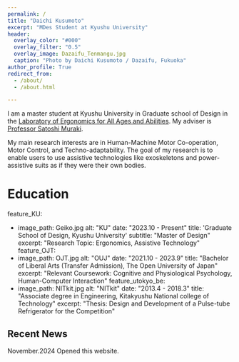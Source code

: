 ```yaml
---
permalink: /
title: "Daichi Kusumoto"
excerpt: "MDes Student at Kyushu University"
header:
  overlay_color: "#000"
  overlay_filter: "0.5"
  overlay_image: Dazaifu_Tenmangu.jpg
  caption: "Photo by Daichi Kusumoto / Dazaifu, Fukuoka"
author_profile: True
redirect_from:
  - /about/
  - /about.html

---
```

I am a master student at Kyushu University in Graduate school of Design in the [Laboratory of Ergonomics for All Ages and Abilities](https://www.design.kyushu-u.ac.jp/~muraki/en/index.html). My adviser is [Professor Satoshi Muraki](https://hyoka.ofc.kyushu-u.ac.jp/html/100021109_en.html).

My main research interests are in Human-Machine Motor Co-operation, Motor Control, and Techno-adaptability. The goal of my research is to enable users to use assistive technologies like exoskeletons and power-assistive suits as if they were their own bodies.

# Education
feature_KU:
  - image_path: Geiko.jpg
    alt: "KU"
    date: "2023.10 - Present"
    title: 'Graduate School of Design, Kyushu University'
    subtitle: "Master of Design"
    excerpt:  "Research Topic: Ergonomics, Assistive Technology"
feature_OJT:
  - image_path: OJT.jpg
    alt: "OUJ"
    date: "2021.10 - 2023.9"
    title: "Bachelor of Liberal Arts (Transfer Admission), The Open University of Japan"
    excerpt: "Relevant Coursework: Cognitive and Physiological Psychology, Human-Computer Interaction"
feature_utokyo_be:
  - image_path: NITkit.jpg
    alt: "NITkit"
    date: "2013.4 - 2018.3"
    title: "Associate degree in Engineering, Kitakyushu National college of Technology"
    excerpt: "Thesis: Design and Development of a Pulse-tube Refrigerator for the Competition"

Recent News
------
November.2024 Opened this website.

